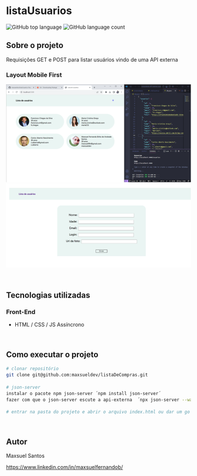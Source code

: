 # listaUsuarios
![GitHub top language](https://img.shields.io/github/languages/top/maxsueldev/listaUsuarios?color=green)
![GitHub language count](https://img.shields.io/github/languages/count/maxsueldev/listaUsuarios?color=green)

## Sobre o projeto
Requisições GET e POST para listar usuários vindo de uma API externa
<br>

### Layout Mobile First

![Print screen listaUsuarios](img/api-externa.png)
![Print screen listaUsuarios](img/post-usuario.png)

<br>

## Tecnologias utilizadas

### Front-End
* HTML / CSS / JS Assíncrono

<br>

## Como executar o projeto
```bash
# clonar repositório
git clone git@github.com:maxsueldev/listaDeCompras.git

# json-server
instalar o pacote npm json-server ´npm install json-server´
fazer com que o json-server escute a api-externa  ´npx json-server --watch db.json´

# entrar na pasta do projeto e abrir o arquivo index.html ou dar um go live com a extensão Live Server
```

<br>

## Autor
Maxsuel Santos

<https://www.linkedin.com/in/maxsuelfernandob/>
